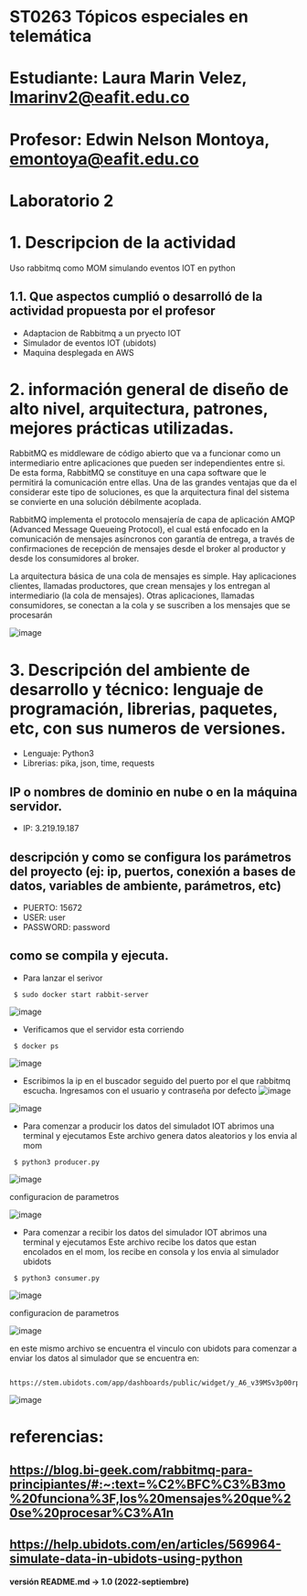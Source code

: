 # ST0263 Tópicos especiales en telemática
# Estudiante: Laura Marin Velez, lmarinv2@eafit.edu.co
# Profesor: Edwin Nelson Montoya, emontoya@eafit.edu.co
#
# Laboratorio 2
#
# 1. Descripcion de la actividad
Uso rabbitmq como MOM simulando eventos IOT en python 

## 1.1. Que aspectos cumplió o desarrolló de la actividad propuesta por el profesor
* Adaptacion de Rabbitmq a un pryecto IOT
* Simulador de eventos IOT (ubidots)
* Maquina desplegada en AWS

# 2. información general de diseño de alto nivel, arquitectura, patrones, mejores prácticas utilizadas.

RabbitMQ es middleware de código abierto que va a funcionar como un intermediario entre aplicaciones
que pueden ser independientes entre si. De esta forma, RabbitMQ se constituye en una capa software
que le permitirá la comunicación entre ellas. Una de las grandes ventajas que da el considerar este tipo
de soluciones, es que la arquitectura final del sistema se convierte en una solución débilmente acoplada.

RabbitMQ implementa el protocolo mensajería de capa de aplicación AMQP (Advanced Message Queueing Protocol), el cual está enfocado en la comunicación de mensajes asíncronos con garantía de entrega, a través de confirmaciones de recepción de mensajes desde el broker al productor y desde los consumidores al broker.

La arquitectura básica de una cola de mensajes es simple. Hay aplicaciones clientes, llamadas productores, que crean mensajes y los entregan al intermediario (la cola de mensajes). Otras aplicaciones, llamadas consumidores, se conectan a la cola y se suscriben a los mensajes que se procesarán

![image](https://user-images.githubusercontent.com/53051440/188488507-277de476-11e2-4738-9e2a-91fb3fcab3b4.png)



# 3. Descripción del ambiente de desarrollo y técnico: lenguaje de programación, librerias, paquetes, etc, con sus numeros de versiones.

- Lenguaje: Python3
- Librerias: pika, json, time, requests

## IP o nombres de dominio en nube o en la máquina servidor.

-  IP: 3.219.19.187


## descripción y como se configura los parámetros del proyecto (ej: ip, puertos, conexión a bases de datos, variables de ambiente, parámetros, etc)
   -  PUERTO: 15672
   -  USER: user
   -  PASSWORD: password

## como se compila y ejecuta.
   - Para lanzar el serivor
   ``` 
    $ sudo docker start rabbit-server
   ```
   ![image](https://user-images.githubusercontent.com/53051440/188488945-b7c518e4-a298-4633-ad49-32ede344841e.png)
   - Verificamos que el servidor esta corriendo
   ``` 
    $ docker ps
   ```
   ![image](https://user-images.githubusercontent.com/53051440/188489063-fa00a476-533b-4113-ace4-55d6d3aed6fe.png)
   
   - Escribimos la ip en el buscador seguido del puerto por el que rabbitmq escucha. Ingresamos con el usuario y contraseña por defecto 
   ![image](https://user-images.githubusercontent.com/53051440/188489708-026a7e4e-f82b-4b12-a6f9-e83220290241.png)
   
   ![image](https://user-images.githubusercontent.com/53051440/188489792-35607d57-08db-4a80-bcd9-0315519d16e4.png)
   
   - Para comenzar a producir los datos del simuladot IOT abrimos una terminal y ejecutamos
      Este archivo genera datos aleatorios y los envia al mom
   
   ``` 
    $ python3 producer.py
   ```
   ![image](https://user-images.githubusercontent.com/53051440/188490640-d1790027-9250-4831-9bf8-09090aa31e12.png)
   
   configuracion de parametros
   
   ![image](https://user-images.githubusercontent.com/53051440/188492568-735cc5f7-8c7f-4f43-962f-b351c3f7bf09.png)


   - Para comenzar a recibir los datos del simulador IOT abrimos una terminal y ejecutamos 
      Este archivo recibe los datos que estan encolados en el mom, los recibe en consola y los envia al simulador ubidots
   
   ``` 
    $ python3 consumer.py
   ```
   ![image](https://user-images.githubusercontent.com/53051440/188490820-e6cd693f-a1dc-4b37-b975-2875f38e632b.png)
   
   configuracion de parametros
   
   ![image](https://user-images.githubusercontent.com/53051440/188493148-8b1b50db-7998-4627-b5de-9aece2f29d9e.png)


   
   en este mismo archivo se encuentra el vinculo con ubidots para comenzar a enviar los datos al simulador que se encuentra en:
   
   ```
      https://stem.ubidots.com/app/dashboards/public/widget/y_A6_v39MSv3p00rpoQe0b0UIBFaLye53YKdWyaYI2o
   ```
![image](https://user-images.githubusercontent.com/53051440/188490985-f384b628-039b-4647-9596-07f7e31fa15e.png)

# referencias:

## https://blog.bi-geek.com/rabbitmq-para-principiantes/#:~:text=%C2%BFC%C3%B3mo%20funciona%3F,los%20mensajes%20que%20se%20procesar%C3%A1n
## https://help.ubidots.com/en/articles/569964-simulate-data-in-ubidots-using-python

#### versión README.md -> 1.0 (2022-septiembre)
